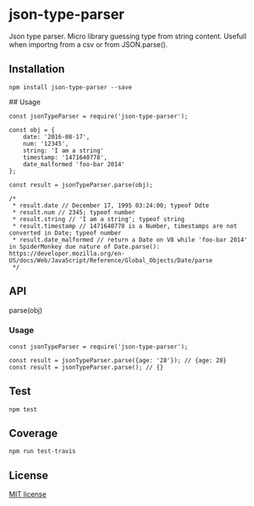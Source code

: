 # json-type-parser

Json type parser. Micro library guessing type from string content. Usefull when importng from a csv or from JSON.parse().

## Installation

```
npm install json-type-parser --save
```

## Usage

```
const jsonTypeParser = require('json-type-parser');

const obj = {
    date: '2016-08-17',
    num: '12345',  
    string: 'I am a string'
    timestamp: '1471640778',
    date_malformed 'foo-bar 2014'
};

const result = jsonTypeParser.parse(obj);

/*
 * result.date // December 17, 1995 03:24:00; typeof Ddte
 * result.num // 2345; typeof number
 * result.string // 'I am a string'; typeof string
 * result.timestamp // 1471640778 is a Number, timestamps are not converted in Date; typeof number
 * result.date_malformed // return a Date on V8 while 'foo-bar 2014' in SpiderMonkey due nature of Date.parse(): https://developer.mozilla.org/en-US/docs/Web/JavaScript/Reference/Global_Objects/Date/parse
 */

```

## API

parse(obj)

### Usage

```
const jsonTypeParser = require('json-type-parser');

const result = jsonTypeParser.parse({age: '28'}); // {age: 28}
const result = jsonTypeParser.parse(); // {}

```

## Test

```
npm test
```

## Coverage

```
npm run test-travis
```

## License

[MIT license](LICENSE)
